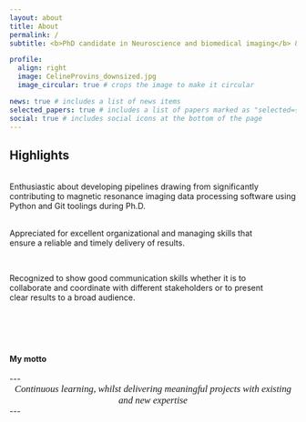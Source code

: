 ```yaml
---
layout: about
title: About
permalink: /
subtitle: <b>PhD candidate in Neuroscience and biomedical imaging</b> &nbsp;&nbsp;&nbsp;&nbsp; <i class="fas fa-map-marker-alt"></i> Switzerland &nbsp;&nbsp;&nbsp;&nbsp;&nbsp;<br> <i class="fas fa-envelope"></i><a href="mailto:provins.celine@hotmail.com"> provins.celine@hotmail.com</a> &nbsp;&nbsp;&nbsp;&nbsp; <i class="fab fa-linkedin"></i><a href="https://www.linkedin.com/in/celine-provins/"> LinkedIn</a>

profile:
  align: right
  image: CelineProvins_downsized.jpg
  image_circular: true # crops the image to make it circular

news: true # includes a list of news items
selected_papers: true # includes a list of papers marked as "selected={true}"
social: true # includes social icons at the bottom of the page
---
```


<h2> Highlights </h2>
<div style="padding-bottom: 40px; white-space: pre-line;">
Enthusiastic about developing pipelines drawing from significantly contributing to magnetic resonance imaging data processing software using Python and Git toolings during Ph.D.

Appreciated for excellent organizational and managing skills that ensure a reliable and timely delivery of results.

Recognized to show good communication skills whether it is to collaborate and coordinate with different stakeholders or to present clear results to a broad audience.

</div>

<h4> My motto </h4>
---
<div style="text-align: center; font-family: 'Didot', serif; font-size: 1.2em; font-style: italic;">
Continuous learning, whilst delivering meaningful projects with existing and new expertise
</div>
---

<!-- > <span style="font-family: 'Didot', serif; font-size: 1.0em; font-style: italic; margin-top: 0;">
> Continuous learning, whilst delivering meaningful projects with existing and new expertise
> </span> -->
